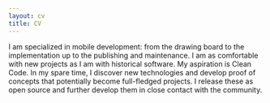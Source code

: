 ```yaml
---
layout: cv
title: CV
---
```


I am specialized in mobile development: from the drawing board to the
implementation up to the publishing and maintenance. I am as comfortable with new
projects as I am with historical software. My aspiration is Clean Code.
In my spare time, I discover new technologies and develop proof of concepts that
potentially become full-fledged projects. I release these as open source and further
develop them in close contact with the community.